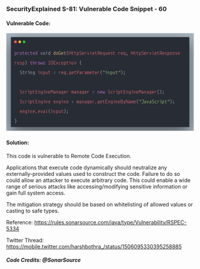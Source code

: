 ### SecurityExplained S-81: Vulnerable Code Snippet - 60

#### Vulnerable Code: 

![Vulnerable Code](../media/code-60.png)


#### Solution: 

This code is vulnerable to Remote Code Execution. 

Applications that execute code dynamically should neutralize any externally-provided values used to construct the code. Failure to do so could allow an attacker to execute arbitrary code. This could enable a wide range of serious attacks like accessing/modifying sensitive information or gain full system access.

The mitigation strategy should be based on whitelisting of allowed values or casting to safe types.

Reference: https://rules.sonarsource.com/java/type/Vulnerability/RSPEC-5334

Twitter Thread: https://mobile.twitter.com/harshbothra_/status/1506095330395258885

##### Code Credits: @SonarSource
 